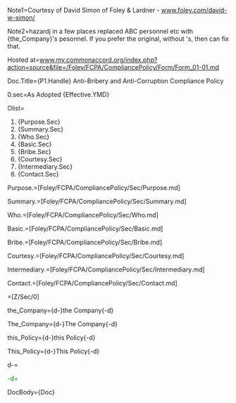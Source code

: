 Note1=Courtesy of David Simon of Foley & Lardner - www.foley.com/david-w-simon/

Note2=hazardj in a few places replaced ABC personnel etc with {the_Company}'s pesonnel.  If you prefer the original, without 's, then can fix that.

Hosted at=www.my.commonaccord.org/index.php?action=source&file=/Foley/FCPA/CompliancePolicy/Form/Form_01-01.md

Doc.Title={P1.Handle} Anti-Bribery and Anti-Corruption Compliance Policy

0.sec=As Adopted {Effective.YMD}

Olist=<ol><li>{Purpose.Sec}<li>{Summary.Sec}<li>{Who.Sec}<li>{Basic.Sec}<li>{Bribe.Sec}<li>{Courtesy.Sec}<li>{Intermediary.Sec}<li>{Contact.Sec}</ol>

Purpose.=[Foley/FCPA/CompliancePolicy/Sec/Purpose.md]

Summary.=[Foley/FCPA/CompliancePolicy/Sec/Summary.md]

Who.=[Foley/FCPA/CompliancePolicy/Sec/Who.md]

Basic.=[Foley/FCPA/CompliancePolicy/Sec/Basic.md]

Bribe.=[Foley/FCPA/CompliancePolicy/Sec/Bribe.md]

Courtesy.=[Foley/FCPA/CompliancePolicy/Sec/Courtesy.md]

Intermediary.=[Foley/FCPA/CompliancePolicy/Sec/Intermediary.md]

Contact.=[Foley/FCPA/CompliancePolicy/Sec/Contact.md]

=[Z/Sec/0]

the_Company={d-}the Company{-d}

The_Company={d-}The Company{-d}

this_Policy={d-}this Policy{-d}

This_Policy={d-}This Policy{-d}

d-=<font style="color:green;">

-d=</font>

DocBody=<!DOCTYPE html><html><head><title>(Curly-)PageName(-Curly)</title><style>li (Curly-)margin: 15px;(-Curly) ol (Curly-)list-style-type: upper-roman; (-Curly) ol ol (Curly-)list-style-type: disc;(-Curly) ol ol ol (Curly-)list-style-type: decimal;(-Curly)</style></head><body>{Doc}